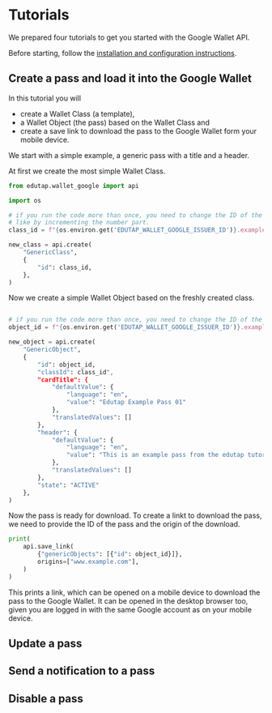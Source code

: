 # Tutorials

We prepared four tutorials to get you started with the Google Wallet API.

Before starting, follow the [installation and configuration instructions](installation.md).

## Create a pass and load it into the Google Wallet

In this tutorial you will
- create a Wallet Class (a template),
- a Wallet Object (the pass) based on the Wallet Class and
- create a save link to download the pass to the Google Wallet form your mobile device.

We start with a simple example, a generic pass with a title and a header.

At first we create the most simple Wallet Class.

```python
from edutap.wallet_google import api

import os

# if you run the code more than once, you need to change the ID of the class,
# like by incrementing the number part.
class_id = f"{os.environ.get('EDUTAP_WALLET_GOOGLE_ISSUER_ID')}.exampleclass01.edutap_example"

new_class = api.create(
    "GenericClass",
    {
        "id": class_id,
    },
)
```

Now we create a simple Wallet Object based on the freshly created class.

```python

# if you run the code more than once, you need to change the ID of the object
object_id = f"{os.environ.get('EDUTAP_WALLET_GOOGLE_ISSUER_ID')}.exampleobject01.edutap_example"

new_object = api.create(
    "GenericObject",
    {
        "id": object_id,
        "classId": class_id",
        "cardTitle": {
            "defaultValue": {
                "language": "en",
                "value": "Edutap Example Pass 01"
            },
            "translatedValues": []
        },
        "header": {
            "defaultValue": {
                "language": "en",
                "value": "This is an example pass from the edutap tutorial."
            },
            "translatedValues": []
        },
        "state": "ACTIVE"
    },
)
```

Now the pass is ready for download.
To create a linkt to download the pass, we need to provide the ID of the pass and the origin of the download.

```python
print(
    api.save_link(
        {"genericObjects": [{"id": object_id}]},
        origins=["www.example.com"],
    )
)
```

This prints a link, which can be opened on a mobile device to download the pass to the Google Wallet.
It can be opened in the desktop browser too, given you are logged in with the same Google account as on your mobile device.


## Update a pass

## Send a notification to a pass

## Disable a pass

